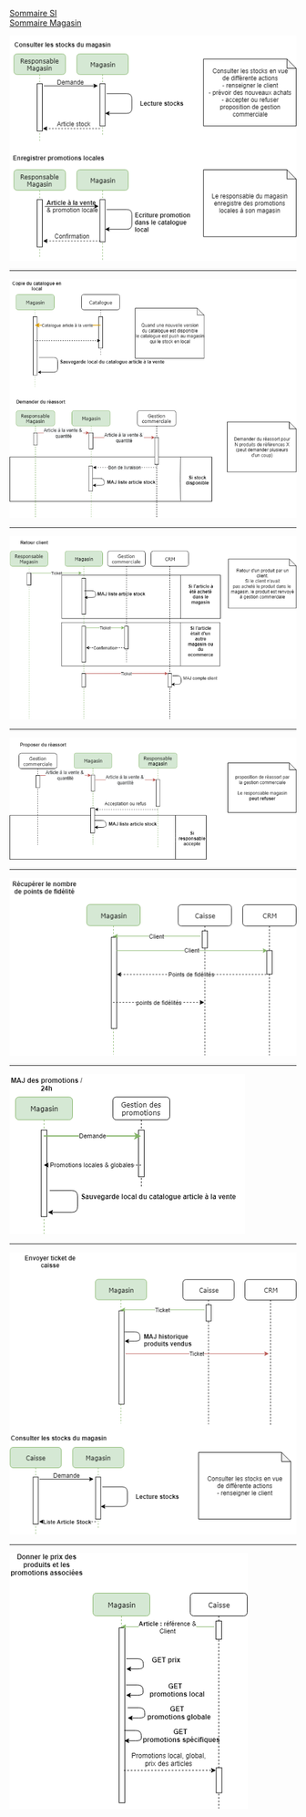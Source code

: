[Sommaire SI](https://ursi-2020.github.io/Documentation/) <br/>
[Sommaire Magasin](https://ursi-2020.github.io/gestion-magasin/)


![](images/consulterstocketpromoslocales.png)

---

![](images/copiecatalogue.png)

---

![](images/retourclient.png)

---

![](images/reassort.png)

---

![](images/recupptsfidelite.png)

---

![](images/majdespromos.png)

---

![](images/envoyerticketcaisse.png)

---

![](images/donnerprixcaisse.png)
